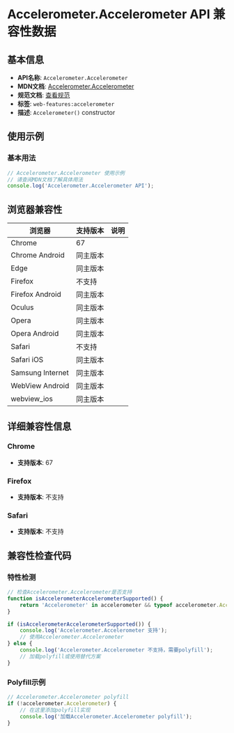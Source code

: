# Accelerometer.Accelerometer API 兼容性数据

## 基本信息

- **API名称**: `Accelerometer.Accelerometer`
- **MDN文档**: [Accelerometer.Accelerometer](https://developer.mozilla.org/docs/Web/API/Accelerometer/Accelerometer)
- **规范文档**: [查看规范](https://w3c.github.io/accelerometer/#dom-accelerometer-accelerometer)
- **标签**: `web-features:accelerometer`
- **描述**: `Accelerometer()` constructor

## 使用示例

### 基本用法

```javascript
// Accelerometer.Accelerometer 使用示例
// 请查阅MDN文档了解具体用法
console.log('Accelerometer.Accelerometer API');
```

## 浏览器兼容性

| 浏览器 | 支持版本 | 说明 |
|--------|----------|------|
| Chrome | 67 |  |
| Chrome Android | 同主版本 |  |
| Edge | 同主版本 |  |
| Firefox | 不支持 |  |
| Firefox Android | 同主版本 |  |
| Oculus | 同主版本 |  |
| Opera | 同主版本 |  |
| Opera Android | 同主版本 |  |
| Safari | 不支持 |  |
| Safari iOS | 同主版本 |  |
| Samsung Internet | 同主版本 |  |
| WebView Android | 同主版本 |  |
| webview_ios | 同主版本 |  |

## 详细兼容性信息

### Chrome

- **支持版本**: 67

### Firefox

- **支持版本**: 不支持

### Safari

- **支持版本**: 不支持

## 兼容性检查代码

### 特性检测

```javascript
// 检查Accelerometer.Accelerometer是否支持
function isAccelerometerAccelerometerSupported() {
    return 'Accelerometer' in accelerometer && typeof accelerometer.Accelerometer === 'function';
}

if (isAccelerometerAccelerometerSupported()) {
    console.log('Accelerometer.Accelerometer 支持');
    // 使用Accelerometer.Accelerometer
} else {
    console.log('Accelerometer.Accelerometer 不支持，需要polyfill');
    // 加载polyfill或使用替代方案
}
```

### Polyfill示例

```javascript
// Accelerometer.Accelerometer polyfill
if (!accelerometer.Accelerometer) {
    // 在这里添加polyfill实现
    console.log('加载Accelerometer.Accelerometer polyfill');
}
```

